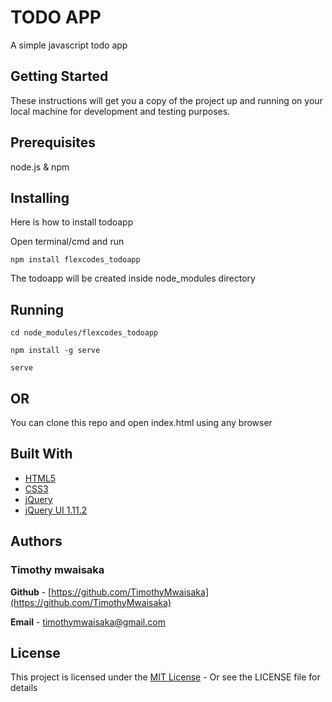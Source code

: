 # TODO APP

A simple javascript todo app

## Getting Started

These instructions will get you a copy of the project up and running on your local machine for development and testing purposes.

## Prerequisites

node.js & npm


## Installing

Here is how to install todoapp

Open terminal/cmd and run

```
npm install flexcodes_todoapp
```
The todoapp will be created inside node_modules directory

## Running

```
cd node_modules/flexcodes_todoapp
```

```
npm install -g serve
```

```
serve
```

## OR

You can clone this repo and open index.html using any browser

## Built With

* [HTML5](https://www.w3.org/TR/html5/)
* [CSS3](https://www.w3.org/Style/CSS/Overview.en.html)
* [jQuery](https://jquery.com/)
* [jQuery UI 1.11.2](https://jqueryui.com/)

## Authors

### Timothy mwaisaka

**Github** - [https://github.com/TimothyMwaisaka](https://github.com/TimothyMwaisaka)

**Email** - [timothymwaisaka@gmail.com](timothymwaisaka@gmail.com)

## License

This project is licensed under the [MIT License](https://opensource.org/licenses/MIT) - Or see the LICENSE file for details